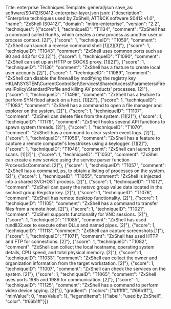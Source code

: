 Title: enterprise Techniques
Template: general/json
save_as: software/S0412/S0412-enterprise-layer.json
json: {"description": "Enterprise techniques used by ZxShell, ATT&CK software S0412 v1.0", "name": "ZxShell (S0412)", "domain": "mitre-enterprise", "version": "2.2", "techniques": [{"score": 1, "techniqueID": "T1134", "comment": "ZxShell has a command called RunAs, which creates a new process as another user or process context. [2]"}, {"score": 1, "techniqueID": "T1059", "comment": "ZxShell can launch a reverse command shell.[1][2][3]"}, {"score": 1, "techniqueID": "T1043", "comment": "ZxShell uses common ports such as 80 and 443 for C2.[2]"}, {"score": 1, "techniqueID": "T1090", "comment": "ZxShell can set up an HTTP or SOCKS proxy. [1][2]"}, {"score": 1, "techniqueID": "T1136", "comment": "ZxShell has a feature to create local user accounts.[2]"}, {"score": 1, "techniqueID": "T1089", "comment": "ZxShell can disable the firewall by modifying the registry key HKLM\\SYSTEM\\CurrentControlSet\\Services\\SharedAccess\\Parameters\\FirewallPolicy\\StandardProfile and killing AV products' processes. [2]"}, {"score": 1, "techniqueID": "T1499", "comment": "ZxShell has a feature to perform SYN flood attack on a host. [1][2]"}, {"score": 1, "techniqueID": "T1083", "comment": "ZxShell has a command to open a file manager and explorer on the system. [2]"}, {"score": 1, "techniqueID": "T1107", "comment": "ZxShell can delete files from the system. [1][2]"}, {"score": 1, "techniqueID": "T1179", "comment": "ZxShell hooks several API functions to spawn system threads. [2]"}, {"score": 1, "techniqueID": "T1070", "comment": "ZxShell has a command to clear system event logs. [2]"}, {"score": 1, "techniqueID": "T1056", "comment": "ZxShell has a feature to capture a remote computer's keystrokes using a keylogger. [1][2]"}, {"score": 1, "techniqueID": "T1046", "comment": "ZxShell can launch port scans. [1][2]"}, {"score": 1, "techniqueID": "T1050", "comment": "ZxShell can create a new service using the service parser function ProcessScCommand. [2]"}, {"score": 1, "techniqueID": "T1057", "comment": "ZxShell has a command, ps, to obtain a listing of processes on the system. [2]"}, {"score": 1, "techniqueID": "T1055", "comment": "ZxShell is injected into a shared SVCHOST process. [2]"}, {"score": 1, "techniqueID": "T1012", "comment": "ZxShell can query the netsvc group value data located in the svchost group Registry key. [2]"}, {"score": 1, "techniqueID": "T1076", "comment": "ZxShell has remote desktop functionality. [2]"}, {"score": 1, "techniqueID": "T1105", "comment": "ZxShell has a command to transfer files from a remote host. [2]"}, {"score": 1, "techniqueID": "T1021", "comment": "ZxShell supports functionality for VNC sessions. [2]"}, {"score": 1, "techniqueID": "T1085", "comment": "ZxShell has used rundll32.exe to execute other DLLs and named pipes. [2]"}, {"score": 1, "techniqueID": "T1113", "comment": "ZxShell can capture screenshots.[1]"}, {"score": 1, "techniqueID": "T1071", "comment": "ZxShell has used HTTP and FTP for connections. [2]"}, {"score": 1, "techniqueID": "T1082", "comment": "ZxShell can collect the local hostname, operating system details, CPU speed, and total physical memory. [2]"}, {"score": 1, "techniqueID": "T1033", "comment": "ZxShell can collect the owner and organization information from the target workstation. [2]"}, {"score": 1, "techniqueID": "T1007", "comment": "ZxShell can check the services on the system. [2]"}, {"score": 1, "techniqueID": "T1065", "comment": "ZxShell uses ports 1985 and 1986 for communication. [2]"}, {"score": 1, "techniqueID": "T1125", "comment": "ZxShell has a command to perform video device spying. [2]"}], "gradient": {"colors": ["#ffffff", "#66b1ff"], "minValue": 0, "maxValue": 1}, "legendItems": [{"label": "used by ZxShell", "color": "#66b1ff"}]}